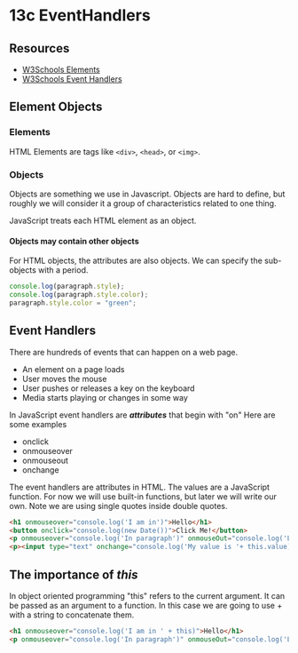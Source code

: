 # 13c EventHandlers

## Resources

* [W3Schools Elements](https://www.w3schools.com/jsref/dom_obj_all.asp)
* [W3Schools Event Handlers](https://www.w3schools.com/js/js_events.asp)

## Element Objects

### Elements

HTML Elements are tags like ```<div>```, ```<head>```, or ```<img>```.

### Objects

Objects are something we use in Javascript.  Objects are hard to define, but roughly we will consider it a group of characteristics related to one thing.

JavaScript treats each HTML element as an object.

#### Objects may contain other objects

For HTML objects, the attributes are also objects.  We can specify the sub-objects with a period.

```javascript
console.log(paragraph.style);
console.log(paragraph.style.color);
paragraph.style.color = "green";
```

## Event Handlers

There are hundreds of events that can happen on a web page.

* An element on a page loads
* User moves the mouse
* User pushes or releases a key on the keyboard
* Media starts playing or changes in some way

In JavaScript event handlers are ***attributes*** that begin with "on"  Here are some examples

* onclick
* onmouseover
* onmouseout
* onchange

The event handlers are attributes in HTML.  The values are a JavaScript function.  For now we will use built-in functions, but later we will write our own.  Note we are using single quotes inside double quotes.

```html
<h1 onmouseover="console.log('I am in')">Hello</h1>
<button onclick="console.log(new Date())">Click Me!</button>
<p onmouseover="console.log('In paragraph')" onmouseOut="console.log('Leaving Paragraph')">This is a paragraph</p>
<p><input type="text" onchange="console.log('My value is '+ this.value)"></p>
```

## The importance of ***this***

In object oriented programming "this" refers to the current argument.  It can be passed as an argument to a function.  In this case we are going to use + with a string to concatenate them.

```html
<h1 onmouseover="console.log('I am in ' + this)">Hello</h1>
<p onmouseover="console.log('In paragraph')" onmouseOut="console.log('Leaving Paragraph')">This is a paragraph</p>
```
